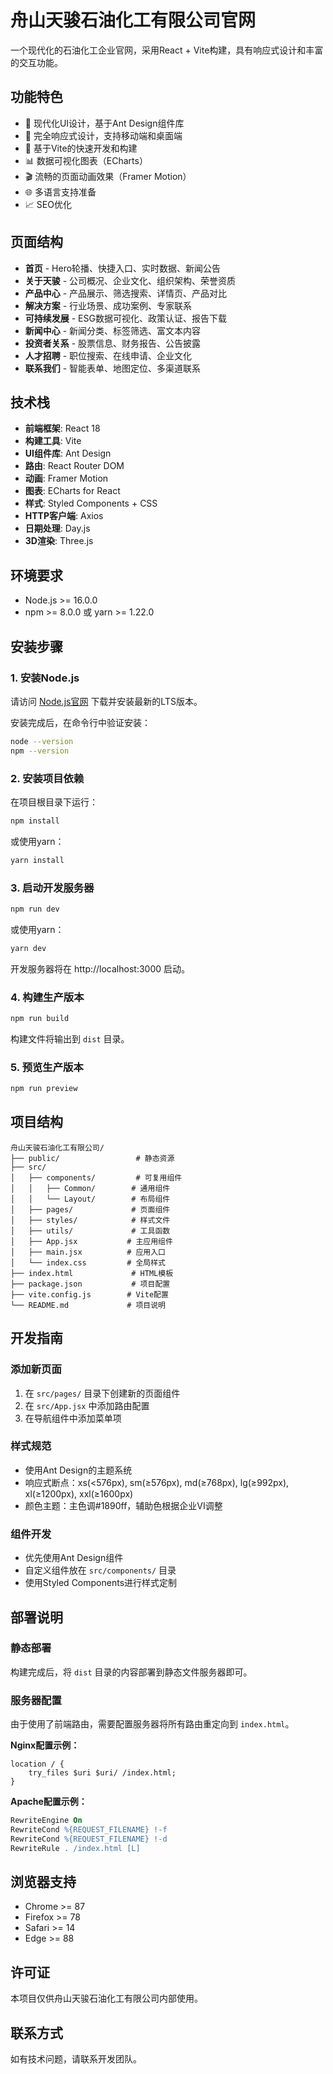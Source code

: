 # 舟山天骏石油化工有限公司官网

一个现代化的石油化工企业官网，采用React + Vite构建，具有响应式设计和丰富的交互功能。

## 功能特色

- 🎨 现代化UI设计，基于Ant Design组件库
- 📱 完全响应式设计，支持移动端和桌面端
- 🚀 基于Vite的快速开发和构建
- 📊 数据可视化图表（ECharts）
- 🎬 流畅的页面动画效果（Framer Motion）
- 🌐 多语言支持准备
- 📈 SEO优化

## 页面结构

- **首页** - Hero轮播、快捷入口、实时数据、新闻公告
- **关于天骏** - 公司概况、企业文化、组织架构、荣誉资质
- **产品中心** - 产品展示、筛选搜索、详情页、产品对比
- **解决方案** - 行业场景、成功案例、专家联系
- **可持续发展** - ESG数据可视化、政策认证、报告下载
- **新闻中心** - 新闻分类、标签筛选、富文本内容
- **投资者关系** - 股票信息、财务报告、公告披露
- **人才招聘** - 职位搜索、在线申请、企业文化
- **联系我们** - 智能表单、地图定位、多渠道联系

## 技术栈

- **前端框架**: React 18
- **构建工具**: Vite
- **UI组件库**: Ant Design
- **路由**: React Router DOM
- **动画**: Framer Motion
- **图表**: ECharts for React
- **样式**: Styled Components + CSS
- **HTTP客户端**: Axios
- **日期处理**: Day.js
- **3D渲染**: Three.js

## 环境要求

- Node.js >= 16.0.0
- npm >= 8.0.0 或 yarn >= 1.22.0

## 安装步骤

### 1. 安装Node.js

请访问 [Node.js官网](https://nodejs.org/) 下载并安装最新的LTS版本。

安装完成后，在命令行中验证安装：

```bash
node --version
npm --version
```

### 2. 安装项目依赖

在项目根目录下运行：

```bash
npm install
```

或使用yarn：

```bash
yarn install
```

### 3. 启动开发服务器

```bash
npm run dev
```

或使用yarn：

```bash
yarn dev
```

开发服务器将在 http://localhost:3000 启动。

### 4. 构建生产版本

```bash
npm run build
```

构建文件将输出到 `dist` 目录。

### 5. 预览生产版本

```bash
npm run preview
```

## 项目结构

```
舟山天骏石油化工有限公司/
├── public/                 # 静态资源
├── src/
│   ├── components/         # 可复用组件
│   │   ├── Common/        # 通用组件
│   │   └── Layout/        # 布局组件
│   ├── pages/             # 页面组件
│   ├── styles/            # 样式文件
│   ├── utils/             # 工具函数
│   ├── App.jsx           # 主应用组件
│   ├── main.jsx          # 应用入口
│   └── index.css         # 全局样式
├── index.html             # HTML模板
├── package.json           # 项目配置
├── vite.config.js        # Vite配置
└── README.md             # 项目说明
```

## 开发指南

### 添加新页面

1. 在 `src/pages/` 目录下创建新的页面组件
2. 在 `src/App.jsx` 中添加路由配置
3. 在导航组件中添加菜单项

### 样式规范

- 使用Ant Design的主题系统
- 响应式断点：xs(<576px), sm(≥576px), md(≥768px), lg(≥992px), xl(≥1200px), xxl(≥1600px)
- 颜色主题：主色调#1890ff，辅助色根据企业VI调整

### 组件开发

- 优先使用Ant Design组件
- 自定义组件放在 `src/components/` 目录
- 使用Styled Components进行样式定制

## 部署说明

### 静态部署

构建完成后，将 `dist` 目录的内容部署到静态文件服务器即可。

### 服务器配置

由于使用了前端路由，需要配置服务器将所有路由重定向到 `index.html`。

**Nginx配置示例：**

```nginx
location / {
    try_files $uri $uri/ /index.html;
}
```

**Apache配置示例：**

```apache
RewriteEngine On
RewriteCond %{REQUEST_FILENAME} !-f
RewriteCond %{REQUEST_FILENAME} !-d
RewriteRule . /index.html [L]
```

## 浏览器支持

- Chrome >= 87
- Firefox >= 78
- Safari >= 14
- Edge >= 88

## 许可证

本项目仅供舟山天骏石油化工有限公司内部使用。

## 联系方式

如有技术问题，请联系开发团队。